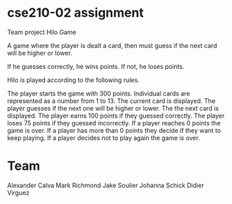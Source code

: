 # cse210-02 assignment

Team project Hilo Game

A game where the player is dealt a card, then must guess if the next card will be higher or lower. 

If he guesses correctly, he wins points.  If not, he loses points.

Hilo is played according to the following rules.

The player starts the game with 300 points.
Individual cards are represented as a number from 1 to 13.
The current card is displayed.
The player guesses if the next one will be higher or lower.
The the next card is displayed.
The player earns 100 points if they guessed correctly.
The player loses 75 points if they guessed incorrectly.
If a player reaches 0 points the game is over.
If a player has more than 0 points they decide if they want to keep playing.
If a player decides not to play again the game is over.


# Team

Alexander Calva
Mark Richmond
Jake Soulier
Johanna Schick
Didier Virguez

